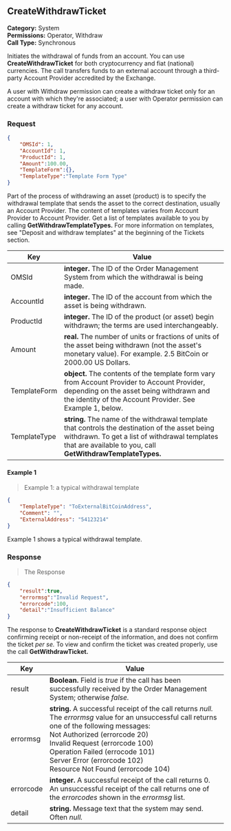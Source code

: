 ## CreateWithdrawTicket

**Category:** System<br />**Permissions:** Operator, Withdraw<br />**Call Type:** Synchronous

Initiates the withdrawal of funds from an account. You can use **CreateWithdrawTicket** for both cryptocurrency and fiat (national) currencies. The call transfers funds to an external account through a third-party Account Provider accredited by the Exchange.

A user with Withdraw permission can create a withdraw ticket only for an account with which they're associated; a user with Operator permission can create a withdraw ticket for any account.

### Request

```json
{
    "OMSId": 1,
    "AccountId": 1,
    "ProductId": 1,
    "Amount":100.00,
    "TemplateForm":{},
    "TemplateType":"Template Form Type"
}
```

Part of the process of withdrawing an asset (product) is to specify the withdrawal template that sends the asset to the correct destination, usually an Account Provider. The content of templates varies from Account Provider to Account Provider. Get a list of templates available to you by calling **GetWithdrawTemplateTypes.** For more information on templates, see "Deposit and withdraw templates" at the beginning of the Tickets section.

| Key          | Value                                                        |
| ------------ | ------------------------------------------------------------ |
| OMSId        | **integer.** The ID of the Order Management System from which the withdrawal is being made. |
| AccountId    | **integer.** The ID of the account from which the asset is being withdrawn. |
| ProductId    | **integer.** The ID of the product (or asset) begin withdrawn; the terms are used interchangeably. |
| Amount       | **real.** The number of units or fractions of units of the asset being withdrawn (not the asset's monetary value). For example. 2.5 BitCoin or 2000.00 US Dollars. |
| TemplateForm | **object.** The contents of the template form vary from Account Provider to Account Provider, depending on the asset being withdrawn and the identity of the Account Provider. See Example 1, below. |
| TemplateType | **string.** The name of the withdrawal template that controls the destination of the asset being withdrawn. To get a list of withdrawal templates that are available to you, call **GetWithdrawTemplateTypes.** |

#### Example 1

> Example 1: a typical withdrawal template

```json
{
    "TemplateType": "ToExternalBitCoinAddress",
    "Comment": "",
    "ExternalAddress": "54123214"
}
```

Example 1 shows a typical withdrawal template.

### Response

>The Response

```json
{
    "result":true,
    "errormsg":"Invalid Request",
    "errorcode":100,
    "detail":"Insufficient Balance"
}
```

The response to **CreateWithdrawTicket** is a standard response object confirming receipt or non-receipt of the information, and does not confirm the ticket *per se.* To view and confirm the ticket was created properly, use the call **GetWithdrawTicket.**

| Key       | Value                                                        |
| --------- | ------------------------------------------------------------ |
| result    | **Boolean.** Field is *true* if the call has been successfully received by the Order Management System; otherwise *false.* |
| errormsg  | **string.** A successful receipt of the call returns *null.* The *errormsg* value for an unsuccessful call returns one of the following messages:<br />Not Authorized (errorcode 20)<br />Invalid Request (errorcode 100)<br />Operation Failed (errocode 101)<br />Server Error (errorcode 102)<br />Resource Not Found (errorcode 104) |
| errorcode | **integer.** A successful receipt of the call returns 0. An unsuccessful receipt of the call returns one of the *errorcodes* shown in the *errormsg* list. |
| detail    | **string.** Message text that the system may send. Often *null.* |


